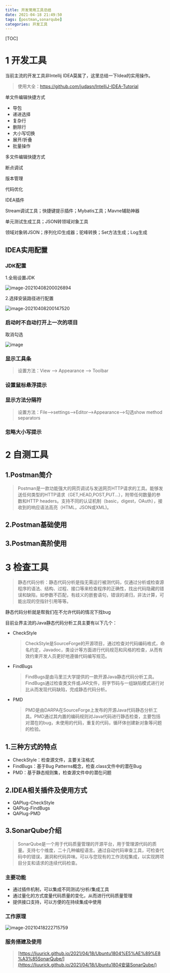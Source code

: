 ```yaml
---
title: 开发常用工具总结
date: 2021-04-18 21:49:50
tags: [postman,sonarqube]
categories: 开发工具
---
```


[TOC]

<!--more-->

# 1 开发工具

当前主流的开发工具非Intellij IDEA莫属了，这里总结一下Idea的实用操作。

> 使用大全：https://github.com/judasn/IntelliJ-IDEA-Tutorial

单文件编辑快捷方式

- 导包
- 递进选择
- 复杂行
- 删除行
- 大小写切换
- 展开/折叠
- 批量操作



多文件编辑快捷方式

断点调试

版本管理

代码优化

IDEA插件

Stream调试工具；快捷键提示插件；Mybatis工具；Mavne辅助神器

单元测试生成工具；JSON转领域对象工具

领域对象转JSON；序列化ID生成器；驼峰转换；Set方法生成；Log生成



## IDEA实用配置

### JDK配置

1.全局设置JDK

![image-20210408200026894](/images/2021040801.png)



2.选择安装路径进行配置


![image-20210408200147520](/images/2021040802.png)

### 启动时不自动打开上一次的项目

取消勾选

![image](/images/2021012001.png)



### 显示工具条

> 设置方法：View -–> Appearance --> Toolbar

### 设置鼠标悬浮提示



### 显示方法分隔符

> 设置方法：File–>settings–>Editor–>Appearance–>勾选show method separators

### 忽略大小写提示



# 2 自测工具

## 1.Postman简介

> Postman是一款功能强大的网页调试与发送网页HTTP请求的工具。能够发送任何类型的HTTP请求（GET,HEAD,POST,PUT...），附带任何数量的参数和HTTP headers。支持不同的认证机制（basic，digest，OAuth），接收到的响应语法高亮（HTML，JSON或XML)。

## 2.Postman基础使用



## 3.Postman高阶使用



# 3 检查工具

> 静态代码分析：静态代码分析是指无需运行被测代码，仅通过分析或检查源程序的语法、结构、过程、接口等来检查程序的正确性，找出代码隐藏的错误和缺陷，如参数不匹配，有歧义的嵌套语句，错误的递归，非法计算，可能出现的空指针引用等等。

静态代码分析就是帮我们在不允许代码的情况下找bug

目前业界主流的Java静态代码分析工具主要有以下几个：

- CheckStyle

  > CheckStyle是SourceForge的开源项目，通过检查对代码编码格式，命名约定，Javadoc，类设计等方面进行代码规范和风格的检查，从而有效约束开发人员更好地遵循代码编写规范。

- FindBugs

  > FindBugs是由马里兰大学提供的一款开源Java静态代码分析工具。FindBugs通过检查类文件或JAR文件，将字节码与一组缺陷模式进行对比从而发现代码缺陷，完成静态代码分析。

- PMD

  >PMD是由DARPA在SourceForge上发布的开源Java代码静态分析工具。PMD通过其内置的编码规则对Java代码进行静态检查，主要包括对潜在的bug，未使用的代码，重复的代码，循环体创建新对象等问题的检验。

## 1.三种方式的特点

- CheckStyle：检查源文件，主要关注格式
- FindBugs：基于Bug Patterns概念，检查.class文件中的潜在Bug
- PMD：基于静态规则集，检查源文件中的潜在问题



## 2.IDEA相关插件及使用方式

- QAPlug-CheckStyle
- QAPlug-FindBugs
- QAPlug-PMD



## 3.SonarQube介绍

>SonarQube是一个用于代码质量管理的开源平台，用于管理源代码的质量。支持七个维度，二十几种编程语言。通过自动代码审查工具，可检查代码中的错误，漏洞和代码异味。可以与您现有的工作流程集成，以实现跨项目分支和请求的连续代码检查。

### 主要功能

- 通过插件机制，可以集成不同测试/分析/集成工具
- 通过量化的方式度量代码质量的变化，从而进行代码质量管理
- 提供接口支持，可以方便的在持续集成中使用

### 工作原理

![image-20210418222715759](/images/2021041901.png)



### 服务搭建及使用

> [https://liuurick.github.io/2021/04/18/Ubuntu1804%E5%AE%89%E8%A3%85SonarQube/](https://liuurick.github.io/2021/04/18/Ubuntu1804安装SonarQube/)